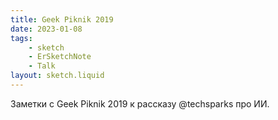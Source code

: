 ```yaml
---
title: Geek Piknik 2019
date: 2023-01-08
tags:
    - sketch
    - ErSketchNote
    - Talk
layout: sketch.liquid
---
```


Заметки с Geek Piknik 2019 к рассказу @techsparks про ИИ.
